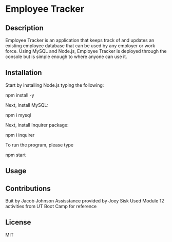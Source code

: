 # Employee Tracker

## Description
Employee Tracker is an application that keeps track of and updates an existing employee database that can be used by any employer or work force. Using MySQL and Node.js, Employee Tracker is deployed through the console but is simple enough to where anyone can use it.

## Installation

Start by installing Node.js typing the following:

npm install -y

Next, install MySQL:

npm i mysql

Next, install Inquirer package:

npm i inquirer

To run the program, please type

npm start

## Usage

## Contributions
Buit by Jacob Johnson
Assisstance provided by Joey Sisk
Used Module 12 activities from UT Boot Camp for reference

## License
MIT





